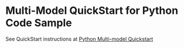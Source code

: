 # Multi-Model QuickStart for Python Code Sample

See QuickStart instructions at [Python Multi-model Quickstart](https://gettingstarted.intersystems.com/multimodel-overview/multimodel-quickstart/#tryitpython)